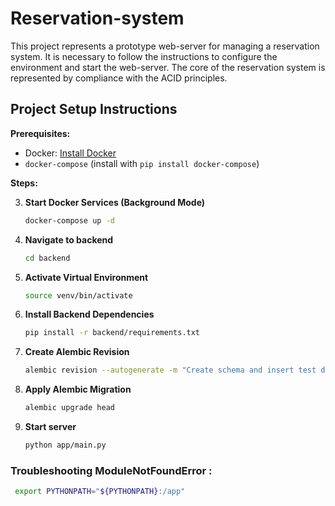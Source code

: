 # Reservation-system

This project represents a prototype web-server for managing a reservation system. It is necessary to follow the instructions to configure the environment and start the web-server. The core of the reservation system is represented by compliance with the ACID principles.

## Project Setup Instructions

**Prerequisites:**

* Docker: [Install Docker](https://docs.docker.com/engine/install/)
* `docker-compose` (install with `pip install docker-compose`)

**Steps:**

3. **Start Docker Services (Background Mode)**
   ```bash
   docker-compose up -d

2. **Navigate to backend**
   ```bash
   cd backend

3. **Activate Virtual Environment**
    ```bash
    source venv/bin/activate

4. **Install Backend Dependencies**
    ```bash
    pip install -r backend/requirements.txt

5. **Create Alembic Revision**
    ```bash
    alembic revision --autogenerate -m "Create schema and insert test data"

6. **Apply Alembic Migration**
    ```bash
    alembic upgrade head

7. **Start server**
    ```bash
    python app/main.py

### Troubleshooting ModuleNotFoundError :
```bash
 export PYTHONPATH="${PYTHONPATH}:/app"
